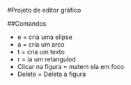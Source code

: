 #Projeto de editor gráfico 

##Comandos

  * e = cria uma elipse
  * a = cria um arco
  * t = cria um texto
  * r = ia um retangulod
  * Clicar na figura = matem ela em foco
  * Delete = Deleta a figura
 
